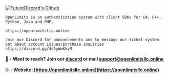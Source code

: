 <a href="https://github.com/Hack3rOG" target="_blank"> <img src="https://media.discordapp.net/attachments/1131232129641103493/1136967245868843088/futurediscord_github.png" alt="FutureDiscord's Github"/></a>

```sh-session
OpenLimits is an authentication system with client SDKs for C#, C++, Python, Java and PHP.

https://openlimitsllc.online

Join our Discord for announcements and to message our ticket system bot about account issues/purchase inquiries https://discord.gg/4d5yWwKkvM
```

📩・**Want to reach? Join our [discord](https://discord.gg/4d5yWwKkvM) or mail [support@openlimitsllc.online](mailto:support@openlimitsllc.online)**
</a><img align="right" src="https://github-readme-stats.vercel.app/api/top-langs?username=Hack3rOG&count_private=true&hide=procfile,css&theme=dark&border_color=000000&cache_seconds=1800&layout=compact&langs_count=10&custom_title=Most Used Coding Languages" alt="" /> </p>
🌐・**Website: [https://openlimitsllc.online](https://openlimitsllc.online)**
